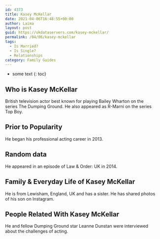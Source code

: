 ```yaml
---
id: 4373
title: Kasey McKellar
date: 2021-04-06T16:48:55+00:00
author: Laima
layout: post
guid: https://ukdataservers.com/kasey-mckellar/
permalink: /04/06/kasey-mckellar
tags:
  - Is Married?
  - Is Single?
  - Relationships
category: Family Guides
---
```


* some text
{: toc}


## Who is Kasey McKellar
                  
                  
                  
British television actor best known for playing Bailey Wharton on the series The Dumping Ground. He also appeared as R-Marni on the series Top Boy.
                  
              
            
              
            
                
                
                
## Prior to Popularity
                  
                  
                  
He began his professional acting career in 2013.
                  
              
            
              
            
                
                
                
## Random data
                  
                  
                  
He appeared in an episode of Law & Order: UK in 2014.
                  
              
            
              
            
                
                
                
## Family & Everyday Life of Kasey McKellar
                  
                  
                  
He is from Lewisham, England, UK and has a sister. He has shared photos of his son on Instagram.
                  
              
            
              
            
                
                
                
## People Related With Kasey McKellar
                  
                  
                  
He and fellow Dumping Ground star Leanne Dunstan were interviewed about the challenges of acting.
                  
              
            
              
            
                
              
            
              
              
            
            
              
            
          
          
          